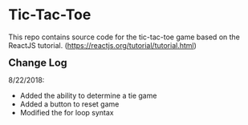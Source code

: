 # Tic-Tac-Toe
This repo contains source code for the tic-tac-toe game based on the ReactJS tutorial. (https://reactjs.org/tutorial/tutorial.html)


<strong style="font-size:20px">Change Log</strong><br />

8/22/2018:
<ul><li>Added the ability to determine a tie game</li>
	<li>Added a button to reset game</li>
	<li>Modified the for loop syntax</li>
</ul>
<br />
